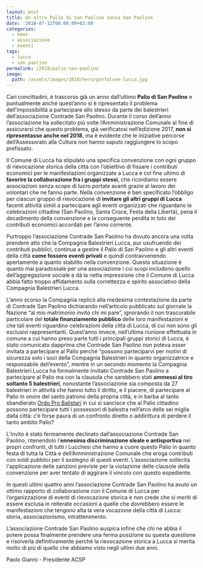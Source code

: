 ```yaml
---
layout: post
title: Un altro Palio di San Paolino senza San Paolino
date: '2018-07-12T08:00:00+02:00'
categories:
  - news
  - associazione
  - eventi
tags:
  - lucca
  - san paolino
permalink: /2018/palio-san-paolino
image:
  path: /assets/images/2018/hero/gonfalone-lucca.jpg
---
```


Cari concittadini, è trascorso già un anno dall’ultimo **Palio di San Paolino**
e puntualmente anche quest’anno si è ripresentato il problema dell’impossibilità
a partecipare allo stesso da parte dei balestrieri dell’associazione Contrade
San Paolino. Durante il corso dell’anno l’associazione ha sollecitato più volte
l’Amministrazione Comunale al fine di assicurarsi che questo problema, già
verificatosi nell’edizione 2017, **non si ripresentasse anche nel 2018**, ma è
evidente che le iniziative percorse dell’Assessorato alla Cultura non hanno
saputo raggiungere lo scopo prefissato.

<!-- more -->

Il Comune di Lucca ha stipulato una specifica convenzione con ogni gruppo di
rievocazione storica della città con l’obiettivo di fissare i contributi
economici per le manifestazioni organizzate a Lucca e col fine ultimo di
**favorire la collaborazione fra i gruppi stessi**, che ricordiamo essere
associazioni senza scopo di lucro portate avanti grazie al lavoro dei volontari
che ne fanno parte. Nella convenzione è ben specificato l’obbligo per ciascun
gruppo di rievocazione di **invitare gli altri gruppi di Lucca** facenti
attività simili a partecipare agli eventi organizzati che riguardano le
celebrazioni cittadine (San Paolino, Santa Croce, Festa della Libertà), pena il
decadimento della convenzione e la conseguente perdita in toto dei contributi
economici accordati per l’anno corrente.

Purtroppo l’associazione Contrade San Paolino ha dovuto ancora una volta
prendere atto che la Compagnia Balestrieri Lucca, pur usufruendo dei contributi
pubblici, continua a gestire il Palio di San Paolino e gli altri eventi della
città **come fossero eventi privati** e quindi contravvenendo apertamente a quanto
stabilito nella convenzione. Questa situazione è quanto mai paradossale per una
associazione i cui scopi includono quello dell’aggregazione sociale e dà la
netta impressione che il Comune di Lucca abbia fatto troppo affidamento sulla
correttezza e spirito associativo della Compagnia Balestrieri Lucca.

L’anno scorso la Compagnia replicò alla medesima contestazione da parte di
Contrade San Paolino dichiarando nell’articolo pubblicato sul giornale la
Nazione “al mio matrimonio invito chi mi pare”, ignorando il non trascurabile
particolare del **totale finanziamento pubblico** delle loro manifestazioni e
che tali eventi riguardino celebrazioni della città di Lucca, di cui non sono
gli esclusivi rappresentanti. Quest’anno invece, nell’ultima riunione effettuata
in comune a cui hanno preso parte tutti i principali gruppi storici di Lucca, è
stato comunicato dapprima che Contrade San Paolino non poteva esser invitata a
partecipare al Palio perché “possono parteciparvi per motivi di sicurezza solo i
soci della Compagnia Balestrieri in quanto organizzatrice e responsabile
dell’evento”, mentre in un secondo momento la Compagnia Balestrieri Lucca ha
formalmente invitato Contrade San Paolino a partecipare al Palio ma con la
clausola che sarebbero stati **ammessi al tiro soltanto 5 balestrieri**,
nonostante l’associazione sia composta da 27 balestrieri in attività che hanno
tutto il diritto, e il piacere, di partecipare al Palio in onore del santo
patrono della propria città, e in barba al tanto sbandierato [Ordo Pro
Balistari](/ordo-pro-balistarii) in cui si sancisce che al Palio cittadino
possono partecipare tutti i possessori di balestra nell’arco delle sei miglia
dalla città: c’è forse paura di un confronto diretto o addirittura di perdere il
tanto ambito Palio?

L’invito è stato fermamente declinato dall’associazione Contrade San Paolino,
ritenendolo l’**ennesima discriminazione sleale e antisportiva** nei propri
confronti, di tutti i Lucchesi che hanno a cuore questo Palio in quanto festa di
tutta la Città e dell’Amministrazione Comunale che eroga contributi con soldi
pubblici per il sostegno di questi eventi. L’associazione sollecita
l'applicazione delle sanzioni previste per la violazione delle clausole della
convenzione per aver tentato di aggirare il vincolo con questo espediente.

In questi ultimi quattro anni l’associazione Contrade San Paolino ha avuto un
ottimo rapporto di collaborazione con il Comune di Lucca per l’organizzazione di
eventi di rievocazione storica e non crede che si meriti di essere esclusa in
reiterate occasioni a quelle che dovrebbero essere le manifestazioni che tengono
alta la vera vocazione della città di Lucca: storia, associazionismo,
intrattenimento.

L’associazione Contrade San Paolino auspica infine che chi ne abbia il potere
possa finalmente prendere una ferma posizione su questa questione e risolverla
definitivamente perché la rievocazione storica a Lucca si merita molto di più di
quello che abbiamo visto negli ultimi due anni.

Paolo Gianni - Presidente ACSP
